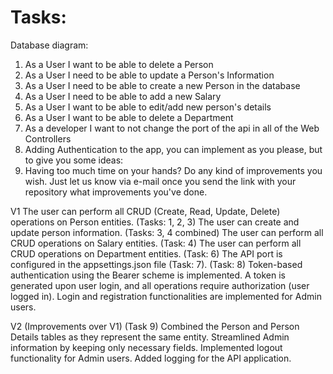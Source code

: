 # Tasks:
Database diagram: <br>

1. As a User I want to be able to delete a Person
2. As a User I need to be able to update a Person's Information
3. As a User I need to be able to create a new Person in the database
4. As a User I need to be able to add a new Salary
5. As a User I want to be able to edit/add new person's details
6. As a User I want to be able to delete a Department <br>
7. As a developer I want to not change the port of the api in all of the Web Controllers <br>
8. Adding Authentication to the app, you can implement as you please, but to give you some ideas: <br>
9. Having too much time on your hands? Do any kind of improvements you wish. Just let us know via e-mail once you send the link with your repository what improvements you've done.
    
V1
    The user can perform all CRUD (Create, Read, Update, Delete) operations on Person entities. (Tasks: 1, 2, 3)
    The user can create and update person information. (Tasks: 3, 4 combined)
    The user can perform all CRUD operations on Salary entities. (Task: 4)
    The user can perform all CRUD operations on Department entities. (Task: 6)
    The API port is configured in the appsettings.json file (Task: 7).
    (Task: 8)
    Token-based authentication using the Bearer scheme is implemented. A token is generated upon user login, and all operations require authorization (user logged in). 
    Login and registration functionalities are implemented for Admin users.

V2 (Improvements over V1)
    (Task 9)
    Combined the Person and Person Details tables as they represent the same entity.
    Streamlined Admin information by keeping only necessary fields.
    Implemented logout functionality for Admin users.
    Added logging for the API application.

